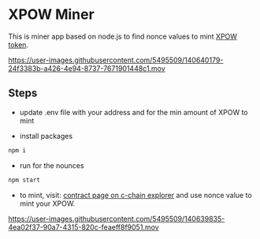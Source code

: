 # XPOW Miner

This is miner app based on node.js to find nonce values to mint [XPOW token](https://www.xpowermine.com/about).




https://user-images.githubusercontent.com/5495509/140640179-24f3383b-a426-4e94-8737-7671901448c1.mov


## Steps

* update .env file with your address and for the min amount of XPOW to mint

* install packages
```sh
npm i
```
* run for the nounces
```sh
npm start
```

* to mint, 
visit: [contract page on c-chain explorer](https://cchain.explorer.avax.network/address/0x74A68215AEdf59f317a23E87C13B848a292F27A4/write-contract)
and use nonce value to mint your XPOW.

https://user-images.githubusercontent.com/5495509/140639835-4ea02f37-90a7-4315-820c-feaeff8f9051.mov

